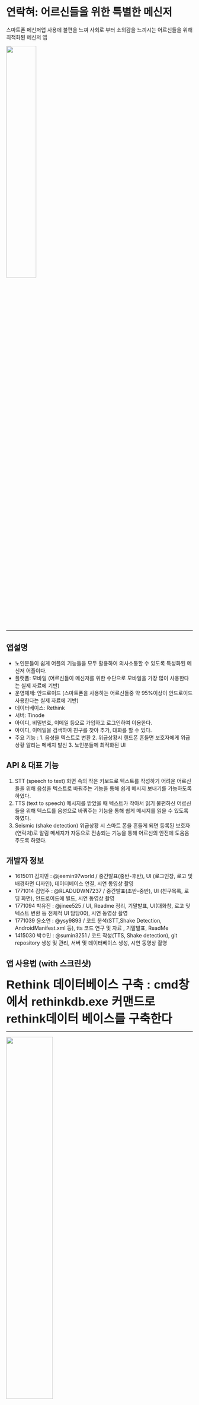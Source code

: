 # 연락혀: 어르신들을 위한 특별한 메신저
스마트폰 메신저앱 사용에 불편을 느껴 사회로 부터 소외감을 느끼시는 어르신들을 위해 최적화된 메신저 앱

<img src="https://user-images.githubusercontent.com/43829772/50200643-18f3f980-039a-11e9-8b94-5df95df73e97.png" width="40%"></img>
<hr>

## 앱설명
* 노인분들이 쉽게 어플의 기능들을 모두 활용하여 의사소통할 수 있도록 특성화된 메신저 어플이다. 
* 플랫폼: 모바일 (어르신들이 메신저를 위한 수단으로 모바일을 가장 많이 사용한다는 실제 자료에 기반)
* 운영체제: 안드로이드 (스마트폰을 사용하는 어르신들중 약 95%이상이 안드로이드 사용한다는 실제 자료에 기반)
* 데이터베이스: Rethink
* 서버: Tinode 
* 아이디, 비밀번호, 이메일 등으로 가입하고 로그인하여 이용한다.
* 아이디, 이메일을 검색하여 친구를 찾아 추가, 대화를 할 수 있다.
* 주요 기능 : 1. 음성을 텍스트로 변환 2. 위급상황시 핸드폰 흔들면 보호자에게 위급 상황 알리는 메세지 발신 3. 노인분들께 최적화된 	UI

## API & 대표 기능
1) STT (speech to text)
  화면 속의 작은 키보드로 텍스트를 작성하기 어려운 어르신들을 위해 음성을 텍스트로 바꿔주는 기능을 통해 쉽게 메시지 보내기를 가능하도록 하였다.  
2) TTS (text to speech)
  메시지를 받았을 때 텍스트가 작아서 읽기 불편하신 어르신들을 위해 텍스트를 음성으로 바꿔주는 기능을 통해 쉽게 메시지를 읽을 수 있도록 하였다.
3) Seismic (shake detection)
  위급상황 시 스마트 폰을 흔들게 되면 등록된 보호자(연락처)로 알림 메세지가 자동으로 전송되는 기능을 통해 어르신의 안전에 도움음 주도록 하였다.

## 개발자 정보

* 1615011 김지민 : @jeemin97world / 중간발표(중반-후반), UI (로그인창, 로고 및 배경화면 디자인), 데이터베이스 연결, 시연 동영상 촬영
* 1771014 김영주 : @RLADUDWN7237 / 중간발표(초반-중반), UI (친구목록, 로딩 화면), 안드로이드에 빌드, 시연 동영상 촬영
* 1771094 박유진 : @jinee525 / UI, Readme 정리, 기말발표, UI(대화창, 로고 및 텍스트 변환 등 전체적 UI 담당00), 시연 동영상 촬영
* 1771039 윤소연 : @ysy9893 / 코드 분석(STT,Shake Detection, AndroidManifest.xml 등), tts 코드 연구 및 자료 , 기말발표, ReadMe 
* 1415030 박수민 : @sumin3251 / 코드 작성(TTS, Shake detection), git repository 생성 및 관리, 서버 및 데이터베이스 생성, 시연 동영상 촬영

## 앱 사용법 (with 스크린샷)
<head>
	<strong style="font-family:sans-serif;font-size:xx-large; " >Rethink 데이터베이스 구축 : </strong>
	
</head>

<pr>
	<strong style="font-family:sans-serif;font-size:xx-large; " >cmd창에서 rethinkdb.exe 커맨드로 rethink데이터 베이스를 구축한다  </strong>
</pr>
	
	
<hr>
<img src="https://user-images.githubusercontent.com/43829772/50197534-d5de5a00-038a-11e9-9b27-28376a864b73.png" width="50%"></img>
<hr>
<head>
	<strong style="font-family:sans-serif;font-size:xx-large; " >Tinode 서버 구동 :  </strong>
	
</head>
<pr>
	<strong style="font-family:sans-serif;font-size:xx-large; " >cmd창에서 init-db.exe -data=data.json 와 tinode.exe 커맨드로 서버를 구동시킨다 </strong>
</pr>
<img src="https://user-images.githubusercontent.com/43829772/50197665-7fbde680-038b-11e9-9801-87a308bfcf42.png" width="50%"></img>
<hr>

</head>

<strong style="font-family:sans-serif;font-size:xx-large; " >앱 실행과정</strong>
	
</head>

</head>

<strong style="font-family:sans-serif;font-size:xx-large; " >1. 로그인창 : </strong>
	
</head>

<pr>
	<strong style="font-family:sans-serif;font-size:xx-large; " >앱을 실행면 로딩창과 로그인 창이 뜬다 </strong>
</pr>

<img src="https://user-images.githubusercontent.com/43829772/50199240-235ec500-0393-11e9-8175-168861116102.jpg" width="70%"></img>
<hr>
</head>

<strong style="font-family:sans-serif;font-size:xx-large; " >2. 친구목록 및 대화창 : </strong>
	
</head>

<pr>
	<strong style="font-family:sans-serif;font-size:xx-large; " >로그인을 하면 자신이 기존에 추가한 친구들의 목록과 대화 목록이 뜬다 </strong>
</pr>
<img src="https://user-images.githubusercontent.com/43829772/50199288-5012dc80-0393-11e9-943b-692068950e34.jpg" width="70%"></img>
<hr>

</head>

<strong style="font-family:sans-serif;font-size:xx-large; " >3.STT서비스 : </strong>
	
</head>

<pr>
	<strong style="font-family:sans-serif;font-size:xx-large; " >STT서비스로 음성인식을 통해 음성을 텍스트로 변환 </strong>
</pr>

<img src="https://user-images.githubusercontent.com/43829772/50199289-54d79080-0393-11e9-94f1-1048accfdc02.jpg" width="70%"></img>
<hr>

</head>

<strong style="font-family:sans-serif;font-size:xx-large; " >4. Shake Detection: </strong>
	
</head>

<pr>
	<strong style="font-family:sans-serif;font-size:xx-large; " >반복된 흔들림을 감지하여 보호자에게 위급상황 알림 </strong>
</pr>

<img src="https://user-images.githubusercontent.com/43829772/50199291-57d28100-0393-11e9-8f03-173740d915f2.jpg" width="40%"></img>
<hr>

## 웹 사용 (스크린 샷)

<img src="https://user-images.githubusercontent.com/43829772/50200697-5e182b80-039a-11e9-9013-1ae29c979c06.png" width="40%"></img>
<hr>






## 주요 핵심 기능 및 관련 코드 / API 설명
1) STT (speech to text)
  사용자에게서 인식해온 음성을 makeText 함수로 넘겨 음성을 텍스트로 변환한다.

       public void onClick(DialogInterface dialog, int which) {
               try {
                    mTopic.delete().thenApply(new PromisedReply.SuccessListener<ServerMessage>()
                        public PromisedReply<ServerMessage> onSuccess(ServerMessage result) {
                            Intent intent = new Intent(getActivity(), ContactsActivity.class);
                            intent.addFlags(Intent.FLAG_ACTIVITY_REORDER_TO_FRONT);
                            startActivity(intent);
                            getActivity().finish();
                            return null;
                        }
                    }, mFailureListener);
                } catch (NotConnectedException ignored) {
                    Toast.makeText(activity, R.string.no_connection, Toast.LENGTH_SHORT).show();
                } catch (Exception ignored) {
                    Toast.makeText(activity, R.string.action_failed, Toast.LENGTH_SHORT).show();
                }
       }
  

2) Seismic (shake to speech)  
   shakeTimes을 변수로 설정하여 사용자가 기기를 3번 이상 흔들 경우 sendEmergency를 참으로 바꿔 알림 메세지를 보낸다.
 
        public void hearShake() {
              while(shakeTimes < 3) {        
                  shakeTimes++;
              }
              Toast.makeText(getContext(), "흔들림이 3번 감지되었습니다.", Toast.LENGTH_SHORT).show();     
              if(sendEmergency == true) {
                  sendEmergency = false;
                  txtSpeechInput.setText("[보호자 알림] 2018-12-15 02:32 OOO님의 휴대폰에서 긴급 상황이 감지되었습니다.");
                            // 등록된 보호자에게 긴급 상황 메세지 발신
                  sendText();
                  txtSpeechInput.setText("");
              }
          }
          
*master에 올라간 파일 중 Manifest_분석, JavaClassFile_분석, Manifest_Activity 파일에 더 자세한 코드 분석이 되어있으니 참고바랍니다.

## 라이센스 정보
  APACHE 2.0 LICENSE
아파치 2.0 라이선스는 누구나 해당 소프트웨어에서 파생된 프로그램을 제작할 수 있으며 저작권을 양도, 전송할 수 있는 라이선스 규정을 의미한다. 아파치 라이선스에 따르면 누구든 자유롭게 아파치 소프트웨어를 다운 받아 부분 혹은 전체를 개인적 혹은 상업적 목적으로 이용할 수 있으며 재배포시에는 원본 소스 코드 또는 수정한 소스 코드를 반드시 포함시켜야 하는 것은 아니고 아파치 라이선스, 버전 2.0을 포함시켜야 하며 아파치 소프트웨어 재단에 개발된 소프트웨어라는 것을 명확하게 밝혀야 한다. 
